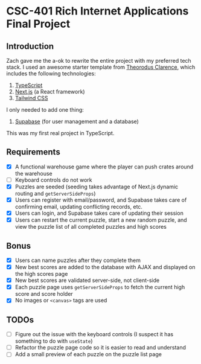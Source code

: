 # CSC-401 Rich Internet Applications Final Project

## Introduction

Zach gave me the a-ok to rewrite the entire project with my preferred tech stack. I used an awesome starter template from [Theorodus Clarence](https://github.com/theodorusclarence/ts-nextjs-tailwind-starter), which includes the following technologies:

1. [TypeScript](https://www.typescriptlang.org/)
1. [Next.js](https://nextjs.org/) (a React framework)
1. [Tailwind CSS](https://tailwindcss.com/)

I only needed to add one thing:

1. [Supabase](https://supabase.com/) (for user management and a database)

This was my first real project in TypeScript.

## Requirements

- [x] A functional warehouse game where the player can push crates around the warehouse
- [ ] Keyboard controls do not work
- [x] Puzzles are seeded (seeding takes advantage of Next.js dynamic routing and `getServerSideProps`)
- [x] Users can register with email/password, and Supabase takes care of confirming email, updating conflicting records, etc.
- [x] Users can login, and Supabase takes care of updating their session
- [x] Users can restart the current puzzle, start a new random puzzle, and view the puzzle list of all completed puzzles and high scores

## Bonus

- [x] Users can name puzzles after they complete them
- [x] New best scores are added to the database with AJAX and displayed on the high scores page
- [x] New best scores are validated server-side, not client-side
- [x] Each puzzle page uses `getServerSideProps` to fetch the current high score and score holder
- [x] No images or `<canvas>` tags are used

## TODOs

- [ ] Figure out the issue with the keyboard controls (I suspect it has something to do with `useState`)
- [ ] Refactor the puzzle page code so it is easier to read and understand
- [ ] Add a small preview of each puzzle on the puzzle list page

